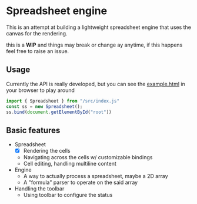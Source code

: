 # Spreadsheet engine

This is an attempt at building a lightweight spreadsheet engine that uses the canvas for the rendering.

this is a **WIP** and things may break or change ay anytime, if this happens feel free to raise an issue.

## Usage

Currently the API is really developed, but you can see the [example.html](./example.html) in your browser to play around

```javascript
import { Spreadsheet } from "/src/index.js"
const ss = new Spreadsheet();
ss.bind(document.getElementById("root"))
```

## Basic features

-  Spreadsheet 
    - [X] Rendering the cells
    - Navigating across the cells w/ customizable bindings 
    - Cell editing, handling multiline content
- Engine
  - A way to actually process a spreadsheet, maybe a 2D array
  - A "formula" parser to operate on the said array
-  Handling the toolbar
    - Using toolbar to configure the status
